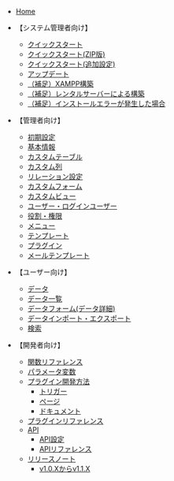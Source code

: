 * [Home](/ja/)

* 【システム管理者向け】
  * [クイックスタート](/ja/quickstart.md)
  * [クイックスタート(ZIP版)](/ja/quickstart_zip.md)
  * [クイックスタート(追加設定)](/ja/quickstart_more.md)
  * [アップデート](/ja/update.md)
  * [（補足）XAMPP構築](/ja/install_xampp.md)
  * [（補足）レンタルサーバーによる構築](/ja/install_rental.md)
  * [（補足）インストールエラーが発生した場合](/ja/install_error.md)

* 【管理者向け】
  * [初期設定](/ja/first_setting.md)
  * [基本情報](/ja/base_info.md)
  * [カスタムテーブル](/ja/table.md)
  * [カスタム列](/ja/column.md)
  * [リレーション設定](/ja/relation.md)
  * [カスタムフォーム](/ja/form.md)
  * [カスタムビュー](/ja/view.md)
  * [ユーザー・ログインユーザー](/ja/user.md)
  * [役割・権限](/ja/permission.md)
  * [メニュー](/ja/menu.md)
  * [テンプレート](/ja/template.md)
  * [プラグイン](/ja/plugin.md)
  * [メールテンプレート](/ja/mail.md)

* 【ユーザー向け】
  * [データ](/ja/data.md)
  * [データ一覧](/ja/data_grid.md)
  * [データフォーム(データ詳細)](/ja/data_form.md)
  * [データインポート・エクスポート](/ja/data_import_export.md)
  * [検索](/ja/search.md)

* 【開発者向け】
  * [関数リファレンス](/ja/func_reference.md)
  * [パラメータ変数](/ja/params.md)
  * [プラグイン開発方法](/ja/plugin_quickstart.md)
    * [トリガー](/ja/plugin_quickstart_trigger.md)
    * [ページ](/ja/plugin_quickstart_page.md)
    * [ドキュメント](/ja/plugin_quickstart_document.md)
  * [プラグインリファレンス](/ja/plugin_reference.md)
  * [API](/ja/api.md)
    * [API設定](/ja/api.md)
    * [APIリファレンス](https://exment.net/reference/ja/webapi.html)
  * [リリースノート](/ja/release_note.md)
    * [v1.0.Xからv1.1.X](/ja/update/v1_1.md)